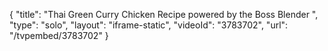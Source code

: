 {
    "title": "Thai Green Curry Chicken Recipe powered by the Boss Blender ",
    "type": "solo",
    "layout": "iframe-static",
    "videoId": "3783702",
    "url": "\/tvpembed\/3783702"
}